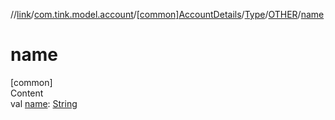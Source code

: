 //[link](../../../../index.md)/[com.tink.model.account](../../../index.md)/[[common]AccountDetails](../../index.md)/[Type](../index.md)/[OTHER](index.md)/[name](name.md)



# name  
[common]  
Content  
val [name](name.md): [String](https://kotlinlang.org/api/latest/jvm/stdlib/kotlin/-string/index.html)  



